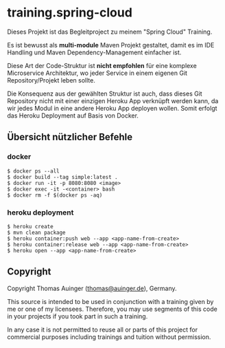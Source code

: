 # training.spring-cloud

Dieses Projekt ist das Begleitproject zu meinem "Spring Cloud" Training.

Es ist bewusst als **multi-module** Maven Projekt gestaltet, damit es im IDE Handling 
und Maven Dependency-Management einfacher ist. 

Diese Art der Code-Struktur ist **nicht empfohlen** für eine komplexe Microservice Architektur, wo 
jeder Service in einem eigenen Git Repository/Projekt leben sollte.

Die Konsequenz aus der gewählten Struktur ist auch, dass dieses Git Repository nicht mit einer
einzigen Heroku App verknüpft werden kann, da wir jedes Modul in eine andere Heroku App deployen
wollen. Somit erfolgt das Heroku Deployment auf Basis von Docker.

## Übersicht nützlicher Befehle

### docker

````shell
$ docker ps --all
$ docker build --tag simple:latest .
$ docker run -it -p 8080:8080 <image>
$ docker exec -it -<container> bash
$ docker rm -f $(docker ps -aq)
````

### heroku deployment

````shell
$ heroku create
$ mvn clean package
$ heroku container:push web --app <app-name-from-create>
$ heroku container:release web --app <app-name-from-create>
$ heroku open --app <app-name-from-create>
````


## Copyright

Copyright Thomas Auinger (thomas@auinger.de), Germany.

This source is intended to be used in conjunction with a training given
by me or one of my licensees. Therefore, you may use segments
of this code in your projects if you took part in such a training.

In any case it is not permitted to reuse all or parts of
this project for commercial purposes including trainings and tuition
without permission.